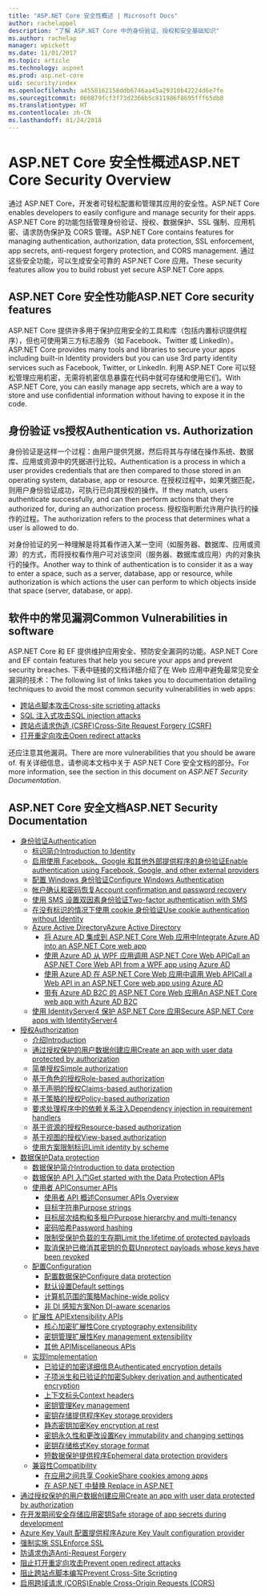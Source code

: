 ```yaml
---
title: "ASP.NET Core 安全性概述 | Microsoft Docs"
author: rachelappel
description: "了解 ASP.NET Core 中的身份验证、授权和安全基础知识"
ms.author: rachelap
manager: wpickett
ms.date: 11/01/2017
ms.topic: article
ms.technology: aspnet
ms.prod: asp.net-core
uid: security/index
ms.openlocfilehash: a4558162158ddb6746aa45a29310b42224d6e7fe
ms.sourcegitcommit: 060879fcf3f73d2366b5c811986f8695fff65db8
ms.translationtype: HT
ms.contentlocale: zh-CN
ms.lasthandoff: 01/24/2018
---
```

# <a name="aspnet-core-security-overview"></a><span data-ttu-id="4efaf-103">ASP.NET Core 安全性概述</span><span class="sxs-lookup"><span data-stu-id="4efaf-103">ASP.NET Core Security Overview</span></span>

<span data-ttu-id="4efaf-104">通过 ASP.NET Core，开发者可轻松配置和管理其应用的安全性。</span><span class="sxs-lookup"><span data-stu-id="4efaf-104">ASP.NET Core enables developers to easily configure and manage security for their apps.</span></span> <span data-ttu-id="4efaf-105">ASP.NET Core 的功能包括管理身份验证、授权、数据保护、SSL 强制、应用机密、请求防伪保护及 CORS 管理。</span><span class="sxs-lookup"><span data-stu-id="4efaf-105">ASP.NET Core contains features for managing authentication, authorization, data protection, SSL enforcement, app secrets, anti-request forgery protection, and CORS management.</span></span> <span data-ttu-id="4efaf-106">通过这些安全功能，可以生成安全可靠的 ASP.NET Core 应用。</span><span class="sxs-lookup"><span data-stu-id="4efaf-106">These security features allow you to build robust yet secure ASP.NET Core apps.</span></span> 

## <a name="aspnet-core-security-features"></a><span data-ttu-id="4efaf-107">ASP.NET Core 安全性功能</span><span class="sxs-lookup"><span data-stu-id="4efaf-107">ASP.NET Core security features</span></span>

<span data-ttu-id="4efaf-108">ASP.NET Core 提供许多用于保护应用安全的工具和库（包括内置标识提供程序），但也可使用第三方标志服务（如 Facebook、Twitter 或 LinkedIn）。</span><span class="sxs-lookup"><span data-stu-id="4efaf-108">ASP.NET Core provides many tools and libraries to secure your apps including built-in Identity providers but you can use 3rd party identity services such as Facebook, Twitter, or LinkedIn.</span></span> <span data-ttu-id="4efaf-109">利用 ASP.NET Core 可以轻松管理应用机密，无需将机密信息暴露在代码中就可存储和使用它们。</span><span class="sxs-lookup"><span data-stu-id="4efaf-109">With ASP.NET Core, you can easily manage app secrets, which are a way to store and use confidential information without having to expose it in the code.</span></span> 

## <a name="authentication-vs-authorization"></a><span data-ttu-id="4efaf-110">身份验证 vs授权</span><span class="sxs-lookup"><span data-stu-id="4efaf-110">Authentication vs. Authorization</span></span>

<span data-ttu-id="4efaf-111">身份验证是这样一个过程：由用户提供凭据，然后将其与存储在操作系统、数据库、应用或资源中的凭据进行比较。</span><span class="sxs-lookup"><span data-stu-id="4efaf-111">Authentication is a process in which a user provides credentials that are then compared to those stored in an operating system, database, app or resource.</span></span> <span data-ttu-id="4efaf-112">在授权过程中，如果凭据匹配，则用户身份验证成功，可执行已向其授权的操作。</span><span class="sxs-lookup"><span data-stu-id="4efaf-112">If they match, users authenticate successfully, and can then perform actions that they're authorized for, during an authorization process.</span></span> <span data-ttu-id="4efaf-113">授权指判断允许用户执行的操作的过程。</span><span class="sxs-lookup"><span data-stu-id="4efaf-113">The authorization refers to the process that determines what a user is allowed to do.</span></span> 

<span data-ttu-id="4efaf-114">对身份验证的另一种理解是将其看作进入某一空间（如服务器、数据库、应用或资源）的方式，而将授权看作用户可对该空间（服务器、数据库或应用）内的对象执行的操作。</span><span class="sxs-lookup"><span data-stu-id="4efaf-114">Another way to think of authentication is to consider it as a way to enter a space, such as a server, database, app or resource, while authorization is which actions the user can perform to which objects inside that space (server, database, or app).</span></span>

## <a name="common-vulnerabilities-in-software"></a><span data-ttu-id="4efaf-115">软件中的常见漏洞</span><span class="sxs-lookup"><span data-stu-id="4efaf-115">Common Vulnerabilities in software</span></span>

<span data-ttu-id="4efaf-116">ASP.NET Core 和 EF 提供维护应用安全、预防安全漏洞的功能。</span><span class="sxs-lookup"><span data-stu-id="4efaf-116">ASP.NET Core and EF contain features that help you secure your apps and prevent security breaches.</span></span> <span data-ttu-id="4efaf-117">下表中链接的文档详细介绍了在 Web 应用中避免最常见安全漏洞的技术：</span><span class="sxs-lookup"><span data-stu-id="4efaf-117">The following list of links takes you to documentation detailing techniques to avoid the most common security vulnerabilities in web apps:</span></span>

* [<span data-ttu-id="4efaf-118">跨站点脚本攻击</span><span class="sxs-lookup"><span data-stu-id="4efaf-118">Cross-site scripting attacks</span></span>](https://docs.microsoft.com/aspnet/core/security/cross-site-scripting)
* [<span data-ttu-id="4efaf-119">SQL 注入式攻击</span><span class="sxs-lookup"><span data-stu-id="4efaf-119">SQL injection attacks</span></span>](https://docs.microsoft.com/ef/core/querying/raw-sql)
* [<span data-ttu-id="4efaf-120">跨站点请求伪造 (CSRF)</span><span class="sxs-lookup"><span data-stu-id="4efaf-120">Cross-Site Request Forgery (CSRF)</span></span>](https://docs.microsoft.com/aspnet/core/security/anti-request-forgery)
* [<span data-ttu-id="4efaf-121">打开重定向攻击</span><span class="sxs-lookup"><span data-stu-id="4efaf-121">Open redirect attacks</span></span>](https://docs.microsoft.com/aspnet/core/security/preventing-open-redirects)

<span data-ttu-id="4efaf-122">还应注意其他漏洞。</span><span class="sxs-lookup"><span data-stu-id="4efaf-122">There are more vulnerabilities that you should be aware of.</span></span> <span data-ttu-id="4efaf-123">有关详细信息，请参阅本文档中关于 ASP.NET Core 安全文档的部分。</span><span class="sxs-lookup"><span data-stu-id="4efaf-123">For more information, see the section in this document on *ASP.NET Security Documentation*.</span></span> 

## <a name="aspnet-security-documentation"></a><span data-ttu-id="4efaf-124">ASP.NET Core 安全文档</span><span class="sxs-lookup"><span data-stu-id="4efaf-124">ASP.NET Security Documentation</span></span>

*   [<span data-ttu-id="4efaf-125">身份验证</span><span class="sxs-lookup"><span data-stu-id="4efaf-125">Authentication</span></span>](authentication/index.md)
    *   [<span data-ttu-id="4efaf-126">标识简介</span><span class="sxs-lookup"><span data-stu-id="4efaf-126">Introduction to Identity</span></span>](authentication/identity.md)
    *   [<span data-ttu-id="4efaf-127">启用使用 Facebook、Google 和其他外部提供程序的身份验证</span><span class="sxs-lookup"><span data-stu-id="4efaf-127">Enable authentication using Facebook, Google, and other external providers</span></span>](authentication/social/index.md)
    * [<span data-ttu-id="4efaf-128">配置 Windows 身份验证</span><span class="sxs-lookup"><span data-stu-id="4efaf-128">Configure Windows Authentication</span></span>](authentication/windowsauth.md)
    *   [<span data-ttu-id="4efaf-129">帐户确认和密码恢复</span><span class="sxs-lookup"><span data-stu-id="4efaf-129">Account confirmation and password recovery</span></span>](authentication/accconfirm.md)
    *   [<span data-ttu-id="4efaf-130">使用 SMS 设置双因素身份验证</span><span class="sxs-lookup"><span data-stu-id="4efaf-130">Two-factor authentication with SMS</span></span>](authentication/2fa.md) 
    *   [<span data-ttu-id="4efaf-131">在没有标识的情况下使用 cookie 身份验证</span><span class="sxs-lookup"><span data-stu-id="4efaf-131">Use cookie authentication without Identity</span></span>](authentication/cookie.md)
    *   [<span data-ttu-id="4efaf-132">Azure Active Directory</span><span class="sxs-lookup"><span data-stu-id="4efaf-132">Azure Active Directory</span></span>](authentication/azure-active-directory/index.md)
        *   [<span data-ttu-id="4efaf-133">将 Azure AD 集成到 ASP.NET Core Web 应用中</span><span class="sxs-lookup"><span data-stu-id="4efaf-133">Integrate Azure AD into an ASP.NET Core web app</span></span>](https://azure.microsoft.com/documentation/samples/active-directory-dotnet-webapp-openidconnect-aspnetcore/)
        *   [<span data-ttu-id="4efaf-134">使用 Azure AD 从 WPF 应用调用 ASP.NET Core Web API</span><span class="sxs-lookup"><span data-stu-id="4efaf-134">Call an ASP.NET Core Web API from a WPF app using Azure AD</span></span>](https://azure.microsoft.com/documentation/samples/active-directory-dotnet-native-aspnetcore/)
        *   [<span data-ttu-id="4efaf-135">使用 Azure AD 在 ASP.NET Core Web 应用中调用 Web API</span><span class="sxs-lookup"><span data-stu-id="4efaf-135">Call a Web API in an ASP.NET Core web app using Azure AD</span></span>](https://azure.microsoft.com/documentation/samples/active-directory-dotnet-webapp-webapi-openidconnect-aspnetcore/)
        *   [<span data-ttu-id="4efaf-136">带有 Azure AD B2C 的 ASP.NET Core Web 应用</span><span class="sxs-lookup"><span data-stu-id="4efaf-136">An ASP.NET Core web app with Azure AD B2C</span></span>](https://azure.microsoft.com/resources/samples/active-directory-b2c-dotnetcore-webapp/)
    *   [<span data-ttu-id="4efaf-137">使用 IdentityServer4 保护 ASP.NET Core 应用</span><span class="sxs-lookup"><span data-stu-id="4efaf-137">Secure ASP.NET Core apps with IdentityServer4</span></span>](https://identityserver4.readthedocs.io)
*   [<span data-ttu-id="4efaf-138">授权</span><span class="sxs-lookup"><span data-stu-id="4efaf-138">Authorization</span></span>](authorization/index.md)
    *   [<span data-ttu-id="4efaf-139">介绍</span><span class="sxs-lookup"><span data-stu-id="4efaf-139">Introduction</span></span>](authorization/introduction.md)
    *   [<span data-ttu-id="4efaf-140">通过授权保护的用户数据创建应用</span><span class="sxs-lookup"><span data-stu-id="4efaf-140">Create an app with user data protected by authorization</span></span>](xref:security/authorization/secure-data)
    *   [<span data-ttu-id="4efaf-141">简单授权</span><span class="sxs-lookup"><span data-stu-id="4efaf-141">Simple authorization</span></span>](authorization/simple.md)
    *   [<span data-ttu-id="4efaf-142">基于角色的授权</span><span class="sxs-lookup"><span data-stu-id="4efaf-142">Role-based authorization</span></span>](authorization/roles.md)
    *   [<span data-ttu-id="4efaf-143">基于声明的授权</span><span class="sxs-lookup"><span data-stu-id="4efaf-143">Claims-based authorization</span></span>](authorization/claims.md)
    *   [<span data-ttu-id="4efaf-144">基于策略的授权</span><span class="sxs-lookup"><span data-stu-id="4efaf-144">Policy-based authorization</span></span>](authorization/policies.md)
    *   [<span data-ttu-id="4efaf-145">要求处理程序中的依赖关系注入</span><span class="sxs-lookup"><span data-stu-id="4efaf-145">Dependency injection in requirement handlers</span></span>](authorization/dependencyinjection.md)
    *   [<span data-ttu-id="4efaf-146">基于资源的授权</span><span class="sxs-lookup"><span data-stu-id="4efaf-146">Resource-based authorization</span></span>](authorization/resourcebased.md)
    *   [<span data-ttu-id="4efaf-147">基于视图的授权</span><span class="sxs-lookup"><span data-stu-id="4efaf-147">View-based authorization</span></span>](authorization/views.md)
    *   [<span data-ttu-id="4efaf-148">使用方案限制标识</span><span class="sxs-lookup"><span data-stu-id="4efaf-148">Limit identity by scheme</span></span>](authorization/limitingidentitybyscheme.md)
*   [<span data-ttu-id="4efaf-149">数据保护</span><span class="sxs-lookup"><span data-stu-id="4efaf-149">Data protection</span></span>](data-protection/index.md)
    *   [<span data-ttu-id="4efaf-150">数据保护简介</span><span class="sxs-lookup"><span data-stu-id="4efaf-150">Introduction to data protection</span></span>](data-protection/introduction.md)
    *   [<span data-ttu-id="4efaf-151">数据保护 API 入门</span><span class="sxs-lookup"><span data-stu-id="4efaf-151">Get started with the Data Protection APIs</span></span>](data-protection/using-data-protection.md)
    *   [<span data-ttu-id="4efaf-152">使用者 API</span><span class="sxs-lookup"><span data-stu-id="4efaf-152">Consumer APIs</span></span>](data-protection/consumer-apis/index.md)
        *   [<span data-ttu-id="4efaf-153">使用者 API 概述</span><span class="sxs-lookup"><span data-stu-id="4efaf-153">Consumer APIs Overview</span></span>](data-protection/consumer-apis/overview.md)
        *   [<span data-ttu-id="4efaf-154">目标字符串</span><span class="sxs-lookup"><span data-stu-id="4efaf-154">Purpose strings</span></span>](data-protection/consumer-apis/purpose-strings.md)
        *   [<span data-ttu-id="4efaf-155">目标层次结构和多租户</span><span class="sxs-lookup"><span data-stu-id="4efaf-155">Purpose hierarchy and multi-tenancy</span></span>](data-protection/consumer-apis/purpose-strings-multitenancy.md)
        *   [<span data-ttu-id="4efaf-156">密码哈希</span><span class="sxs-lookup"><span data-stu-id="4efaf-156">Password hashing</span></span>](data-protection/consumer-apis/password-hashing.md)
        *   [<span data-ttu-id="4efaf-157">限制受保护负载的生存期</span><span class="sxs-lookup"><span data-stu-id="4efaf-157">Limit the lifetime of protected payloads</span></span>](data-protection/consumer-apis/limited-lifetime-payloads.md)
        *   [<span data-ttu-id="4efaf-158">取消保护已撤消其密钥的负载</span><span class="sxs-lookup"><span data-stu-id="4efaf-158">Unprotect payloads whose keys have been revoked</span></span>](data-protection/consumer-apis/dangerous-unprotect.md)
    *   [<span data-ttu-id="4efaf-159">配置</span><span class="sxs-lookup"><span data-stu-id="4efaf-159">Configuration</span></span>](data-protection/configuration/index.md)
        *   [<span data-ttu-id="4efaf-160">配置数据保护</span><span class="sxs-lookup"><span data-stu-id="4efaf-160">Configure data protection</span></span>](data-protection/configuration/overview.md)
        *   [<span data-ttu-id="4efaf-161">默认设置</span><span class="sxs-lookup"><span data-stu-id="4efaf-161">Default settings</span></span>](data-protection/configuration/default-settings.md)
        *   [<span data-ttu-id="4efaf-162">计算机范围的策略</span><span class="sxs-lookup"><span data-stu-id="4efaf-162">Machine-wide policy</span></span>](data-protection/configuration/machine-wide-policy.md)
        *   [<span data-ttu-id="4efaf-163">非 DI 感知方案</span><span class="sxs-lookup"><span data-stu-id="4efaf-163">Non DI-aware scenarios</span></span>](data-protection/configuration/non-di-scenarios.md)
    *   [<span data-ttu-id="4efaf-164">扩展性 API</span><span class="sxs-lookup"><span data-stu-id="4efaf-164">Extensibility APIs</span></span>](data-protection/extensibility/index.md)
        *   [<span data-ttu-id="4efaf-165">核心加密扩展性</span><span class="sxs-lookup"><span data-stu-id="4efaf-165">Core cryptography extensibility</span></span>](data-protection/extensibility/core-crypto.md)
        *   [<span data-ttu-id="4efaf-166">密钥管理扩展性</span><span class="sxs-lookup"><span data-stu-id="4efaf-166">Key management extensibility</span></span>](data-protection/extensibility/key-management.md)
        *   [<span data-ttu-id="4efaf-167">其他 API</span><span class="sxs-lookup"><span data-stu-id="4efaf-167">Miscellaneous APIs</span></span>](data-protection/extensibility/misc-apis.md)
    *   [<span data-ttu-id="4efaf-168">实现</span><span class="sxs-lookup"><span data-stu-id="4efaf-168">Implementation</span></span>](data-protection/implementation/index.md)
        *   [<span data-ttu-id="4efaf-169">已验证的加密详细信息</span><span class="sxs-lookup"><span data-stu-id="4efaf-169">Authenticated encryption details</span></span>](data-protection/implementation/authenticated-encryption-details.md)
        *   [<span data-ttu-id="4efaf-170">子项派生和已验证的加密</span><span class="sxs-lookup"><span data-stu-id="4efaf-170">Subkey derivation and authenticated encryption</span></span>](data-protection/implementation/subkeyderivation.md)
        *   [<span data-ttu-id="4efaf-171">上下文标头</span><span class="sxs-lookup"><span data-stu-id="4efaf-171">Context headers</span></span>](data-protection/implementation/context-headers.md)
        *   [<span data-ttu-id="4efaf-172">密钥管理</span><span class="sxs-lookup"><span data-stu-id="4efaf-172">Key management</span></span>](data-protection/implementation/key-management.md)
        *   [<span data-ttu-id="4efaf-173">密钥存储提供程序</span><span class="sxs-lookup"><span data-stu-id="4efaf-173">Key storage providers</span></span>](data-protection/implementation/key-storage-providers.md)
        *   [<span data-ttu-id="4efaf-174">静态密钥加密</span><span class="sxs-lookup"><span data-stu-id="4efaf-174">Key encryption at rest</span></span>](data-protection/implementation/key-encryption-at-rest.md)
        *   [<span data-ttu-id="4efaf-175">密钥永久性和更改设置</span><span class="sxs-lookup"><span data-stu-id="4efaf-175">Key immutability and changing settings</span></span>](data-protection/implementation/key-immutability.md)
        *   [<span data-ttu-id="4efaf-176">密钥存储格式</span><span class="sxs-lookup"><span data-stu-id="4efaf-176">Key storage format</span></span>](data-protection/implementation/key-storage-format.md)
        *   [<span data-ttu-id="4efaf-177">短数据保护提供程序</span><span class="sxs-lookup"><span data-stu-id="4efaf-177">Ephemeral data protection providers</span></span>](data-protection/implementation/key-storage-ephemeral.md)
    *   [<span data-ttu-id="4efaf-178">兼容性</span><span class="sxs-lookup"><span data-stu-id="4efaf-178">Compatibility</span></span>](data-protection/compatibility/index.md)
        *   [<span data-ttu-id="4efaf-179">在应用之间共享 Cookie</span><span class="sxs-lookup"><span data-stu-id="4efaf-179">Share cookies among apps</span></span>](data-protection/compatibility/cookie-sharing.md)
        *   [<span data-ttu-id="4efaf-180">在 ASP.NET 中替换 <machineKey></span><span class="sxs-lookup"><span data-stu-id="4efaf-180">Replace <machineKey> in ASP.NET</span></span>](data-protection/compatibility/replacing-machinekey.md)
*   [<span data-ttu-id="4efaf-181">通过授权保护的用户数据创建应用</span><span class="sxs-lookup"><span data-stu-id="4efaf-181">Create an app with user data protected by authorization</span></span>](xref:security/authorization/secure-data)
*   [<span data-ttu-id="4efaf-182">在开发期间安全存储应用密钥</span><span class="sxs-lookup"><span data-stu-id="4efaf-182">Safe storage of app secrets during development</span></span>](app-secrets.md)
*   [<span data-ttu-id="4efaf-183">Azure Key Vault 配置提供程序</span><span class="sxs-lookup"><span data-stu-id="4efaf-183">Azure Key Vault configuration provider</span></span>](key-vault-configuration.md)
*   [<span data-ttu-id="4efaf-184">强制实施 SSL</span><span class="sxs-lookup"><span data-stu-id="4efaf-184">Enforce SSL</span></span>](enforcing-ssl.md)
*   [<span data-ttu-id="4efaf-185">防请求伪造</span><span class="sxs-lookup"><span data-stu-id="4efaf-185">Anti-Request Forgery</span></span>](anti-request-forgery.md)
*   [<span data-ttu-id="4efaf-186">阻止打开重定向攻击</span><span class="sxs-lookup"><span data-stu-id="4efaf-186">Prevent open redirect attacks</span></span>](preventing-open-redirects.md)
*   [<span data-ttu-id="4efaf-187">阻止跨站点脚本编写</span><span class="sxs-lookup"><span data-stu-id="4efaf-187">Prevent Cross-Site Scripting</span></span>](cross-site-scripting.md)
*   [<span data-ttu-id="4efaf-188">启用跨域请求 (CORS)</span><span class="sxs-lookup"><span data-stu-id="4efaf-188">Enable Cross-Origin Requests (CORS)</span></span>](cors.md)
